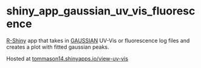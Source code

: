 # shiny_app_gaussian_uv_vis_fluorescence

[R-Shiny](https://shiny.rstudio.com/) app that takes in [GAUSSIAN](https://gaussian.com/) UV-Vis or fluorescence log files and creates a plot with fitted gaussian peaks. 

Hosted at [tommason14.shinyapps.io/view-uv-vis](https://tommason14.shinyapps.io/view-uv-vis/)
